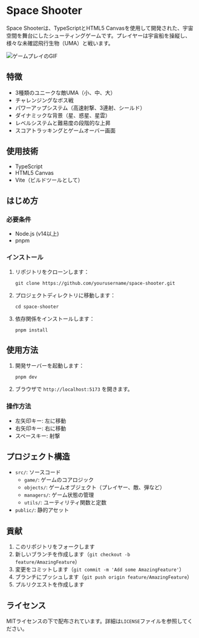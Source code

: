 # Space Shooter

Space Shooterは、TypeScriptとHTML5 Canvasを使用して開発された、宇宙空間を舞台にしたシューティングゲームです。プレイヤーは宇宙船を操縦し、様々な未確認飛行生物（UMA）と戦います。

![ゲームプレイのGIF](./gameplay.gif)

## 特徴

- 3種類のユニークな敵UMA（小、中、大）
- チャレンジングなボス戦
- パワーアップシステム（高速射撃、3連射、シールド）
- ダイナミックな背景（星、惑星、星雲）
- レベルシステムと難易度の段階的な上昇
- スコアトラッキングとゲームオーバー画面

## 使用技術

- TypeScript
- HTML5 Canvas
- Vite（ビルドツールとして）

## はじめ方

### 必要条件

- Node.js (v14以上)
- pnpm

### インストール

1. リポジトリをクローンします：
   ```
   git clone https://github.com/yourusername/space-shooter.git
   ```

2. プロジェクトディレクトリに移動します：
   ```
   cd space-shooter
   ```

3. 依存関係をインストールします：
   ```
   pnpm install
   ```

## 使用方法

1. 開発サーバーを起動します：
   ```
   pnpm dev
   ```

2. ブラウザで `http://localhost:5173` を開きます。

### 操作方法

- 左矢印キー: 左に移動
- 右矢印キー: 右に移動
- スペースキー: 射撃

## プロジェクト構造

- `src/`: ソースコード
  - `game/`: ゲームのコアロジック
  - `objects/`: ゲームオブジェクト（プレイヤー、敵、弾など）
  - `managers/`: ゲーム状態の管理
  - `utils/`: ユーティリティ関数と定数
- `public/`: 静的アセット

## 貢献

1. このリポジトリをフォークします
2. 新しいブランチを作成します（`git checkout -b feature/AmazingFeature`）
3. 変更をコミットします（`git commit -m 'Add some AmazingFeature'`）
4. ブランチにプッシュします（`git push origin feature/AmazingFeature`）
5. プルリクエストを作成します

## ライセンス

MITライセンスの下で配布されています。詳細は`LICENSE`ファイルを参照してください。